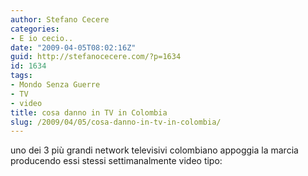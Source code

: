 ```yaml
---
author: Stefano Cecere
categories:
- E io cecio..
date: "2009-04-05T08:02:16Z"
guid: http://stefanocecere.com/?p=1634
id: 1634
tags:
- Mondo Senza Guerre
- TV
- video
title: cosa danno in TV in Colombia
slug: /2009/04/05/cosa-danno-in-tv-in-colombia/
---
```


uno dei 3 più grandi network televisivi colombiano appoggia la marcia producendo essi stessi settimanalmente video tipo: